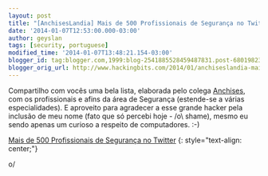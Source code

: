 ```yaml
---
layout: post
title: "[AnchisesLandia] Mais de 500 Profissionais de Segurança no Twitter"
date: '2014-01-07T12:53:00.000-03:00'
author: geyslan
tags: [security, portuguese]
modified_time: '2014-01-07T13:48:21.154-03:00'
blogger_id: tag:blogger.com,1999:blog-2541885528459487831.post-6801982322604441068
blogger_orig_url: http://www.hackingbits.com/2014/01/anchiseslandia-mais-de-500.html
---
```


Compartilho com vocês uma bela lista, elaborada pelo colega
[Anchises](http://anchisesbr.blogspot.com.br/), com os profissionais e afins da
área de Segurança (estende-se a várias especialidades). E aproveito para
agradecer a esse grande hacker pela inclusão de meu nome (fato que só percebi
hoje - /o\ shame), mesmo eu sendo apenas um curioso a respeito de computadores. :-)

<!--more-->

[Mais de 500 Profissionais de Segurança no Twitter](http://anchisesbr.blogspot.com.br/2010/01/seguranca-72-perfis-de-profissionais-de.html)
{: style="text-align: center;"}

o/
